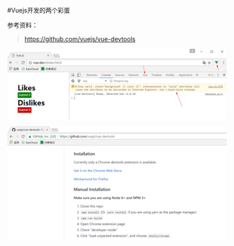 #Vuejs开发的两个彩蛋

参考资料：
>https://github.com/vuejs/vue-devtools

![](image/screenshot_1491913607033.png)

![](image/screenshot_1491913707600.png)